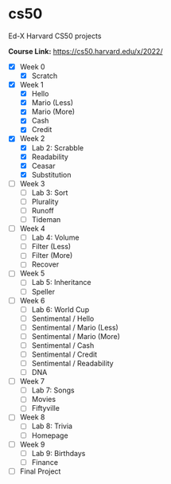 # cs50

Ed-X Harvard CS50 projects

**Course Link:** https://cs50.harvard.edu/x/2022/

-   [x] Week 0
    -   [x] Scratch
-   [x] Week 1
    -   [x] Hello
    -   [x] Mario (Less)
    -   [x] Mario (More)
    -   [x] Cash
    -   [x] Credit
-   [x] Week 2
    -   [x] Lab 2: Scrabble
    -   [x] Readability
    -   [x] Ceasar
    -   [x] Substitution
-   [ ] Week 3
    -   [ ] Lab 3: Sort
    -   [ ] Plurality
    -   [ ] Runoff
    -   [ ] Tideman
-   [ ] Week 4
    -   [ ] Lab 4: Volume
    -   [ ] Filter (Less)
    -   [ ] Filter (More)
    -   [ ] Recover
-   [ ] Week 5
    -   [ ] Lab 5: Inheritance
    -   [ ] Speller
-   [ ] Week 6
    -   [ ] Lab 6: World Cup
    -   [ ] Sentimental / Hello
    -   [ ] Sentimental / Mario (Less)
    -   [ ] Sentimental / Mario (More)
    -   [ ] Sentimental / Cash
    -   [ ] Sentimental / Credit
    -   [ ] Sentimental / Readability
    -   [ ] DNA
-   [ ] Week 7
    -   [ ] Lab 7: Songs
    -   [ ] Movies
    -   [ ] Fiftyville
-   [ ] Week 8
    -   [ ] Lab 8: Trivia
    -   [ ] Homepage
-   [ ] Week 9
    -   [ ] Lab 9: Birthdays
    -   [ ] Finance
-   [ ] Final Project
